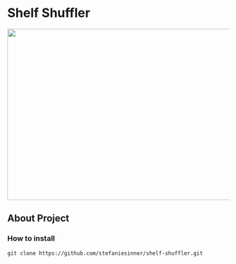 # Shelf Shuffler

<img src="https://github.com/stefaniesinner/Shelf-Shuffler/blob/dev/game.gif" width="690" height="388"/>

## About Project

### How to install
```
git clone https://github.com/stefaniesinner/shelf-shuffler.git
```